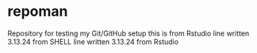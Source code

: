 # repoman
Repository for testing my Git/GitHub setup this is from Rstudio
line written 3.13.24 from SHELL
line written 3.13.24 from Rstudio
